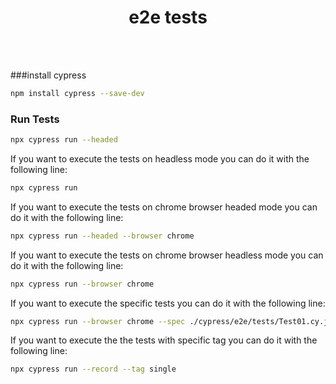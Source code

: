 <div align="center">
  <h1>e2e tests</h1>
  <br/>
  <br/>
</div>

###install cypress
```sh
npm install cypress --save-dev
```

### Run Tests
```sh
npx cypress run --headed
```

If you want to execute the tests on headless mode you can do it with the following line:
```sh
npx cypress run
```

If you want to execute the tests on chrome browser headed mode you can do it with the following line:
```sh
npx cypress run --headed --browser chrome 
```

If you want to execute the tests on chrome browser headless mode you can do it with the following line:
```sh
npx cypress run --browser chrome 
```

If you want to execute the specific tests you can do it with the following line:
```sh
npx cypress run --browser chrome --spec ./cypress/e2e/tests/Test01.cy.js
```

If you want to execute the the tests with specific tag you can do it with the following line:
```sh
npx cypress run --record --tag single
```
